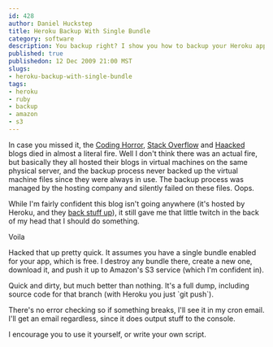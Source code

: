 ```yaml
--- 
id: 428
author: Daniel Huckstep
title: Heroku Backup With Single Bundle
category: software
description: You backup right? I show you how to backup your Heroku app with ease.
published: true
publishedon: 12 Dec 2009 21:00 MST
slugs: 
- heroku-backup-with-single-bundle
tags: 
- heroku
- ruby
- backup
- amazon
- s3
---
```

In case you missed it, the [Coding
Horror](http://www.codinghorror.com/), [Stack
Overflow](http://blog.stackoverflow.com/) and
[Haacked](http://haacked.com/) blogs died in almost a literal fire. Well
I don't think there was an actual fire, but basically they all hosted
their blogs in virtual machines on the same physical server, and the
backup process never backed up the virtual machine files since they were
always in use. The backup process was managed by the hosting company and
silently failed on these files. Oops.

While I'm fairly confident this blog isn't going anywhere (it's hosted
by Heroku, and they [back stuff up](http://docs.heroku.com/backups)), it
still gave me that little twitch in the back of my head that I should do
something.

Voila

<script type="text/javascript" src="http://gist.github.com/255263.js?file=gistfile1.rb">
</script>
Hacked that up pretty quick. It assumes you have a single bundle enabled
for your app, which is free. I destroy any bundle there, create a new
one, download it, and push it up to Amazon's S3 service (which I'm
confident in).

Quick and dirty, but much better than nothing. It's a full dump,
including source code for that branch (with Heroku you just \`git
push\`).

There's no error checking so if something breaks, I'll see it in my cron
email. I'll get an email regardless, since it does output stuff to the
console.

I encourage you to use it yourself, or write your own script.
